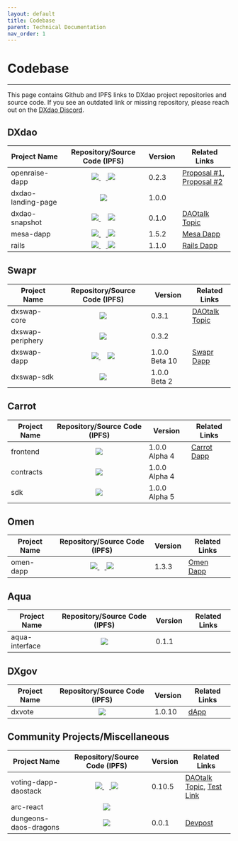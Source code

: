 ```yaml
---
layout: default
title: Codebase
parent: Technical Documentation
nav_order: 1
---
```


# Codebase

___

This page contains Github and IPFS links to DXdao project repositories and source code. If you see an outdated link or missing repository, please reach out on the <a href="https://discord.gg/4QXEJQkvHH" target="_blank">DXdao Discord</a>.

## DXdao

| Project Name | Repository/Source Code (IPFS) | Version | Related Links |
|--------------|:-------------------------------:|---------|---------------|
|openraise-dapp     | <a href="https://github.com/levelkdev/openraise-dapp" target="_blank"> <img src="https://lh4.googleusercontent.com/LLYSBp37wqUiXbYff3hR--498sN2duVVpnCtYY6IFS7wn0lQAT0g0q5BqsuaxQkwzPzMUUUan3g60-QQjYBDooxxe6Izivfgz52PjW52h-VIWUcCmUcTefdFUCf0VL_Ma73rMxwH"/> </a> ⠀<a href="https://gateway.ipfs.io/ipfs/QmUJKG2kjQYrsGmkyCR2NVcoif8nXRa8uCARoZWuoZuNxV" target="_blank"> <img src="https://lh3.googleusercontent.com/x8txwKpkkCf-0afIbQD1lnRX-8Jxk1wrqIN2ECsDwBIl2tCJR1EAc9x4owhfKaO8QWoJz-nqIIWkFttyDUbbBr8KD0ko1TXojj-0qe6UzsRtW7dYpB66-OpsK2X_IjcCUgt34YVC"/> </a> |0.2.3| <a href="https://alchemy.daostack.io/dao/0x519b70055af55a007110b4ff99b0ea33071c720a/proposal/0xc10a5bbf78e0013dae5d62b4b6dbb174be8cfc6c3e7c3a48869565349162a276" target="_blank">Proposal #1</a>, <a href="https://alchemy.daostack.io/dao/0x519b70055af55a007110b4ff99b0ea33071c720a/proposal/0xf3ace9e04caccd90316c344ba3bd32408498f1851a3db08bfbcf7b88181d6c47" target="_blank">Proposal #2</a>|
|dxdao-landing-page |<a href="https://github.com/KeenanLukeOM/DXdaoLandingPage" target="_blank"> <img src="https://lh4.googleusercontent.com/LLYSBp37wqUiXbYff3hR--498sN2duVVpnCtYY6IFS7wn0lQAT0g0q5BqsuaxQkwzPzMUUUan3g60-QQjYBDooxxe6Izivfgz52PjW52h-VIWUcCmUcTefdFUCf0VL_Ma73rMxwH"/> </a>|1.0.0|   |
|dxdao-snapshot     | <a href="https://github.com/AugustoL/dxdao-snapshot" target="_blank"> <img src="https://lh4.googleusercontent.com/LLYSBp37wqUiXbYff3hR--498sN2duVVpnCtYY6IFS7wn0lQAT0g0q5BqsuaxQkwzPzMUUUan3g60-QQjYBDooxxe6Izivfgz52PjW52h-VIWUcCmUcTefdFUCf0VL_Ma73rMxwH"/> </a>⠀ <a href="https://gateway.pinata.cloud/ipfs/QmU9tEdECx9H4S7YcM7AUKGseRP7WSNeW56d1NcwC7jYMP/src/dxdao-snapshot-0.1.0" target="_blank"> <img src="https://lh3.googleusercontent.com/x8txwKpkkCf-0afIbQD1lnRX-8Jxk1wrqIN2ECsDwBIl2tCJR1EAc9x4owhfKaO8QWoJz-nqIIWkFttyDUbbBr8KD0ko1TXojj-0qe6UzsRtW7dYpB66-OpsK2X_IjcCUgt34YVC"/> </a> | 0.1.0 | <a href="https://daotalk.org/t/dxdao-snapshot-a-tool-for-monitoring/1429" target="_blank">DAOtalk Topic</a>    |
|mesa-dapp          | <a href="https://github.com/dOrgTech/dex-react" target="_blank"> <img src="https://lh4.googleusercontent.com/LLYSBp37wqUiXbYff3hR--498sN2duVVpnCtYY6IFS7wn0lQAT0g0q5BqsuaxQkwzPzMUUUan3g60-QQjYBDooxxe6Izivfgz52PjW52h-VIWUcCmUcTefdFUCf0VL_Ma73rMxwH"/> </a> ⠀<a href="https://gateway.ipfs.io/ipfs/QmWP3AHj4d9zWfbKxhHgF5tWKTQrgg8WQC24F8ew6cFiHV" target="_blank"> <img src="https://lh3.googleusercontent.com/x8txwKpkkCf-0afIbQD1lnRX-8Jxk1wrqIN2ECsDwBIl2tCJR1EAc9x4owhfKaO8QWoJz-nqIIWkFttyDUbbBr8KD0ko1TXojj-0qe6UzsRtW7dYpB66-OpsK2X_IjcCUgt34YVC"/> </a> | 1.5.2 | <a href="https://mesa.eth.link/" target="_blank">Mesa Dapp</a> |
|rails              | <a href="https://github.com/luzzif/rails" target="_blank"> <img src="https://lh4.googleusercontent.com/LLYSBp37wqUiXbYff3hR--498sN2duVVpnCtYY6IFS7wn0lQAT0g0q5BqsuaxQkwzPzMUUUan3g60-QQjYBDooxxe6Izivfgz52PjW52h-VIWUcCmUcTefdFUCf0VL_Ma73rMxwH"/> </a> ⠀<a href="https://gateway.ipfs.io/ipfs/QmSzjFGSGmbm7anc6pJV5kCWESQcCAGBw6byTvcrW8UDdN" target="_blank"> <img src="https://lh3.googleusercontent.com/x8txwKpkkCf-0afIbQD1lnRX-8Jxk1wrqIN2ECsDwBIl2tCJR1EAc9x4owhfKaO8QWoJz-nqIIWkFttyDUbbBr8KD0ko1TXojj-0qe6UzsRtW7dYpB66-OpsK2X_IjcCUgt34YVC"/> </a> |1.1.0|<a href="https://rails.eth.link/" target="_blank">Rails Dapp</a>|

## Swapr

| Project Name | Repository/Source Code (IPFS) | Version | Related Links |
|--------------|:-------------------------------:|---------|---------------|
|dxswap-core        |<a href="https://github.com/levelkdev/dxswap-core" target="_blank"> <img src="https://lh4.googleusercontent.com/LLYSBp37wqUiXbYff3hR--498sN2duVVpnCtYY6IFS7wn0lQAT0g0q5BqsuaxQkwzPzMUUUan3g60-QQjYBDooxxe6Izivfgz52PjW52h-VIWUcCmUcTefdFUCf0VL_Ma73rMxwH"/> </a> | 0.3.1  | <a href="https://daotalk.org/t/uniswap-v2-s-path-to-sustainability-and-the-dxdao-forking-uniswap-v2/1317" target="_blank">DAOtalk Topic</a>|
|dxswap-periphery   | <a href="https://github.com/levelkdev/dxswap-periphery" target="_blank"> <img src="https://lh4.googleusercontent.com/LLYSBp37wqUiXbYff3hR--498sN2duVVpnCtYY6IFS7wn0lQAT0g0q5BqsuaxQkwzPzMUUUan3g60-QQjYBDooxxe6Izivfgz52PjW52h-VIWUcCmUcTefdFUCf0VL_Ma73rMxwH"/> </a> | 0.3.2 |   |
|dxswap-dapp        | <a href="https://github.com/levelkdev/dxswap-dapp" target="_blank"> <img src="https://lh4.googleusercontent.com/LLYSBp37wqUiXbYff3hR--498sN2duVVpnCtYY6IFS7wn0lQAT0g0q5BqsuaxQkwzPzMUUUan3g60-QQjYBDooxxe6Izivfgz52PjW52h-VIWUcCmUcTefdFUCf0VL_Ma73rMxwH"/> </a>⠀ <a href="https://gateway.ipfs.io/ipfs/QmZVVyQuX3QW6u9iQew66FeDEfchpEURaSPE5RJ6B5aS96/#/swap" target="_blank"> <img src="https://lh3.googleusercontent.com/x8txwKpkkCf-0afIbQD1lnRX-8Jxk1wrqIN2ECsDwBIl2tCJR1EAc9x4owhfKaO8QWoJz-nqIIWkFttyDUbbBr8KD0ko1TXojj-0qe6UzsRtW7dYpB66-OpsK2X_IjcCUgt34YVC"/> </a> | 1.0.0 Beta 10 | <a href="https://swapr.eth.link/" target="_blank">Swapr Dapp</a> |
|dxswap-sdk        | <a href="https://github.com/levelkdev/dxswap-sdk" target="_blank"> <img src="https://lh4.googleusercontent.com/LLYSBp37wqUiXbYff3hR--498sN2duVVpnCtYY6IFS7wn0lQAT0g0q5BqsuaxQkwzPzMUUUan3g60-QQjYBDooxxe6Izivfgz52PjW52h-VIWUcCmUcTefdFUCf0VL_Ma73rMxwH"/> </a> | 1.0.0 Beta 2|  |

## Carrot

| Project Name | Repository/Source Code (IPFS) | Version | Related Links |
|--------------|:-------------------------------:|---------|---------------|
|frontend        | <a href="https://github.com/carrot-kpi/frontend" target="_blank"> <img src="https://lh4.googleusercontent.com/LLYSBp37wqUiXbYff3hR--498sN2duVVpnCtYY6IFS7wn0lQAT0g0q5BqsuaxQkwzPzMUUUan3g60-QQjYBDooxxe6Izivfgz52PjW52h-VIWUcCmUcTefdFUCf0VL_Ma73rMxwH"/> </a> | 1.0.0 Alpha 4 | <a href="https://carrot.eth.link/" target="_blank">Carrot Dapp</a> |
|contracts        | <a href="https://github.com/carrot-kpi/contracts" target="_blank"> <img src="https://lh4.googleusercontent.com/LLYSBp37wqUiXbYff3hR--498sN2duVVpnCtYY6IFS7wn0lQAT0g0q5BqsuaxQkwzPzMUUUan3g60-QQjYBDooxxe6Izivfgz52PjW52h-VIWUcCmUcTefdFUCf0VL_Ma73rMxwH"/> </a> | 1.0.0 Alpha 4 |  |
|sdk        | <a href="https://github.com/carrot-kpi/sdk" target="_blank"> <img src="https://lh4.googleusercontent.com/LLYSBp37wqUiXbYff3hR--498sN2duVVpnCtYY6IFS7wn0lQAT0g0q5BqsuaxQkwzPzMUUUan3g60-QQjYBDooxxe6Izivfgz52PjW52h-VIWUcCmUcTefdFUCf0VL_Ma73rMxwH"/> </a> | 1.0.0 Alpha 5 |  |

## Omen

| Project Name | Repository/Source Code (IPFS) | Version | Related Links |
|--------------|:-------------------------------:|---------|---------------|
|omen-dapp          | <a href="https://github.com/protofire/gnosis-conditional-exchange" target="_blank"> <img src="https://lh4.googleusercontent.com/LLYSBp37wqUiXbYff3hR--498sN2duVVpnCtYY6IFS7wn0lQAT0g0q5BqsuaxQkwzPzMUUUan3g60-QQjYBDooxxe6Izivfgz52PjW52h-VIWUcCmUcTefdFUCf0VL_Ma73rMxwH"/> </a> ⠀<a href="https://gateway.ipfs.io/ipfs/QmUqN9F8gbmgS933U2ubvrqWGCibNuVdG6FjQny8ywKJVp" target="_blank"> <img src="https://lh3.googleusercontent.com/x8txwKpkkCf-0afIbQD1lnRX-8Jxk1wrqIN2ECsDwBIl2tCJR1EAc9x4owhfKaO8QWoJz-nqIIWkFttyDUbbBr8KD0ko1TXojj-0qe6UzsRtW7dYpB66-OpsK2X_IjcCUgt34YVC"/> </a>  | 1.3.3 | <a href="https://omen.eth.link/" target="_blank">Omen Dapp</a>|

## Aqua

| Project Name | Repository/Source Code (IPFS) | Version | Related Links |
|--------------|:-------------------------------:|---------|---------------|
|aqua-interface     | <a href="https://github.com/cryptonative-ch/aqua-interface" target="_blank"> <img src="https://lh4.googleusercontent.com/LLYSBp37wqUiXbYff3hR--498sN2duVVpnCtYY6IFS7wn0lQAT0g0q5BqsuaxQkwzPzMUUUan3g60-QQjYBDooxxe6Izivfgz52PjW52h-VIWUcCmUcTefdFUCf0VL_Ma73rMxwH"/> </a> |0.1.1| |

## DXgov

| Project Name | Repository/Source Code (IPFS) | Version | Related Links |
|--------------|:-------------------------------:|---------|---------------|
|dxvote     | <a href="https://github.com/DXgovernance/dxvote" target="_blank"> <img src="https://lh4.googleusercontent.com/LLYSBp37wqUiXbYff3hR--498sN2duVVpnCtYY6IFS7wn0lQAT0g0q5BqsuaxQkwzPzMUUUan3g60-QQjYBDooxxe6Izivfgz52PjW52h-VIWUcCmUcTefdFUCf0VL_Ma73rMxwH"/> </a> |1.0.10| <a href="https://dxvote.eth.link/" target="_blank">dApp</a>|

## Community Projects/Miscellaneous

| Project Name | Repository/Source Code (IPFS) | Version | Related Links |
|--------------|:-------------------------------:|---------|---------------|
|voting-dapp-daostack     | <a href="https://github.com/AugustoL/voting-dapp-daostack/tree/2d0c7e23f893fe733592c1401a801ec8007f3567" target="_blank"> <img src="https://lh4.googleusercontent.com/LLYSBp37wqUiXbYff3hR--498sN2duVVpnCtYY6IFS7wn0lQAT0g0q5BqsuaxQkwzPzMUUUan3g60-QQjYBDooxxe6Izivfgz52PjW52h-VIWUcCmUcTefdFUCf0VL_Ma73rMxwH"/> </a> ⠀<a href="https://gateway.pinata.cloud/ipfs/QmU9tEdECx9H4S7YcM7AUKGseRP7WSNeW56d1NcwC7jYMP/src/voting-dapp-daostack-2d0c7e23f893fe733592c1401a801ec8007f3567" target="_blank"> <img src="https://lh3.googleusercontent.com/x8txwKpkkCf-0afIbQD1lnRX-8Jxk1wrqIN2ECsDwBIl2tCJR1EAc9x4owhfKaO8QWoJz-nqIIWkFttyDUbbBr8KD0ko1TXojj-0qe6UzsRtW7dYpB66-OpsK2X_IjcCUgt34YVC"/> </a> |0.10.5| <a href="https://daotalk.org/t/presenting-voting-dapp-4-daostack-daos/1345" target="_blank">DAOtalk Topic</a>, <a href="http://vote.dxtest.eth.link/" target="_blank">Test Link</a>|
|arc-react |<a href="https://github.com/dOrgTech/arc.react" target="_blank"> <img src="https://lh4.googleusercontent.com/LLYSBp37wqUiXbYff3hR--498sN2duVVpnCtYY6IFS7wn0lQAT0g0q5BqsuaxQkwzPzMUUUan3g60-QQjYBDooxxe6Izivfgz52PjW52h-VIWUcCmUcTefdFUCf0VL_Ma73rMxwH"/> </a>||   |
|dungeons-daos-dragons |<a href="https://github.com/DXgovernance/dungeons-daos-dragons" target="_blank"> <img src="https://lh4.googleusercontent.com/LLYSBp37wqUiXbYff3hR--498sN2duVVpnCtYY6IFS7wn0lQAT0g0q5BqsuaxQkwzPzMUUUan3g60-QQjYBDooxxe6Izivfgz52PjW52h-VIWUcCmUcTefdFUCf0VL_Ma73rMxwH"/> </a>|0.0.1|  <a href="https://devpost.com/software/dungeons-daos-and-dragons-8l39dc" target="_blank">Devpost</a> |